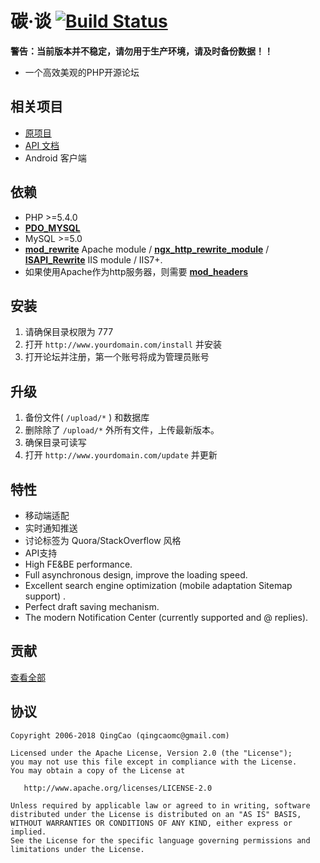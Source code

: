# 碳·谈    [![Build Status](https://travis-ci.org/qcminecraft/Carbon-Forum-F.svg?branch=master)](https://travis-ci.org/qcminecraft/Carbon-Forum-F)
**警告：当前版本并不稳定，请勿用于生产环境，请及时备份数据！！**

* 一个高效美观的PHP开源论坛


## 相关项目

* [原项目](https://github.com/lincanbin/Carbon-Forum)
* [API 文档](https://github.com/lincanbin/Carbon-Forum-API-Documentation)
* Android 客户端

## 依赖

* PHP >=5.4.0
* [__PDO_MYSQL__](http://php.net/manual/en/ref.pdo-mysql.php)
* MySQL >=5.0
* [__mod_rewrite__](http://httpd.apache.org/docs/2.2/mod/mod_rewrite.html) Apache module / [__ngx_http_rewrite_module__](https://github.com/qcminecraft/Carbon-Forum/blob/master/nginx.conf) / [__ISAPI_Rewrite__](http://www.helicontech.com/isapi_rewrite/) IIS module / IIS7+. 
* 如果使用Apache作为http服务器，则需要 [__mod_headers__](http://httpd.apache.org/docs/2.2/mod/mod_headers.html)

## 安装

1. 请确保目录权限为 777
2. 打开 ```http://www.yourdomain.com/install``` 并安装
3. 打开论坛并注册，第一个账号将成为管理员账号

## 升级

1. 备份文件( ```/upload/*``` ) 和数据库
2. 删除除了 ```/upload/*``` 外所有文件，上传最新版本。
3. 确保目录可读写
4. 打开 ```http://www.yourdomain.com/update``` 并更新

## 特性

* 移动端适配
* 实时通知推送
* 讨论标签为 Quora/StackOverflow 风格 
* API支持
* High FE&BE performance. 
* Full asynchronous design, improve the loading speed. 
* Excellent search engine optimization (mobile adaptation Sitemap support) .
* Perfect draft saving mechanism. 
* The modern Notification Center (currently supported and @ replies).

## 贡献

[查看全部](https://github.com/qcminecraft/Carbon-Forum-F/graphs/contributors)



## 协议

``` 
Copyright 2006-2018 QingCao (qingcaomc@gmail.com)

Licensed under the Apache License, Version 2.0 (the "License");
you may not use this file except in compliance with the License.
You may obtain a copy of the License at

   http://www.apache.org/licenses/LICENSE-2.0

Unless required by applicable law or agreed to in writing, software
distributed under the License is distributed on an "AS IS" BASIS,
WITHOUT WARRANTIES OR CONDITIONS OF ANY KIND, either express or implied.
See the License for the specific language governing permissions and
limitations under the License.
```
